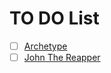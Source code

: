# TO DO List

- [ ] [Archetype](obsidian://open?vault=cybersecNotes&file=Writeups%2FHTB%2FVery%20Easy%2FArchetype%2FTO%20DO)
- [ ] [John The Reapper](obsidian://open?vault=cybersecNotes&file=Cheat%20Sheet%2FJohn%20The%20Reapper%20TO%20DO)
